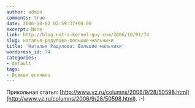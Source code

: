 ```yaml
---
author: admin
comments: true
date: 2006-10-02 02:59:37+00:00
excerpt: None
link: http://blog.not-a-kernel-guy.com/2006/10/01/74
slug: наталья-радулова-большие-мальчики
title: 'Наталья Радулова: Большие мальчики'
wordpress_id: 74
categories:
- default
tags:
- Всякая всячина
---
```


Прикольная статья: [http://www.vz.ru/columns/2006/9/28/50598.html](http://www.vz.ru/columns/2006/9/28/50598.html). :-)
